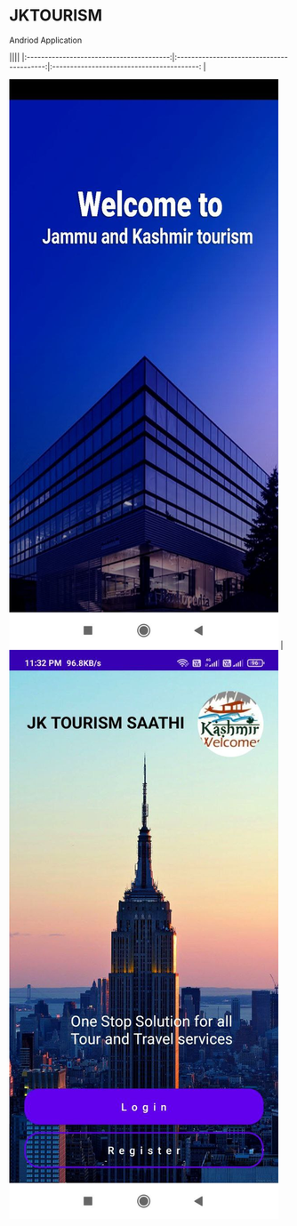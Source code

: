 # JKTOURISM
Andriod Application

</hr>
 ||||
|:----------------------------------------:|:-----------------------------------------:|:-----------------------------------------: |


 ![Imgur](1.jpg) | ![home](2.jpg) 

